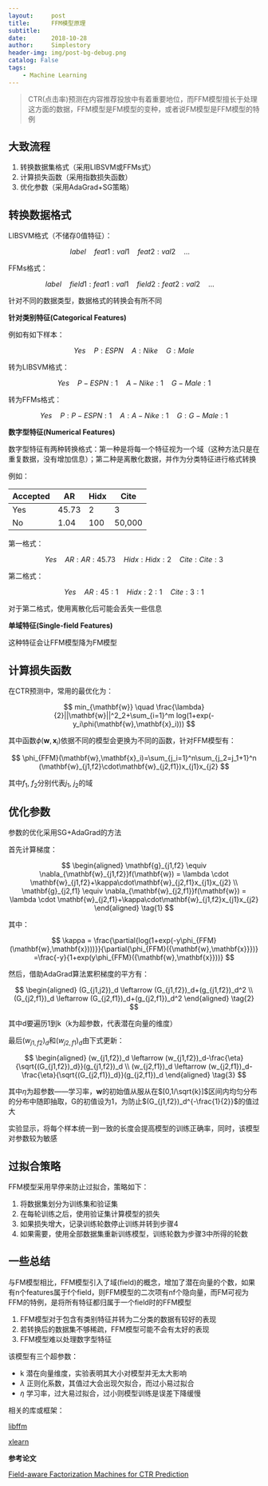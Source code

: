 ```yaml
---
layout:     post
title:      FFM模型原理
subtitle:   
date:       2018-10-28
author:     Simplestory
header-img: img/post-bg-debug.png
catalog: False
tags:
    - Machine Learning
---
```


>CTR(点击率)预测在内容推荐投放中有着重要地位，而FFM模型擅长于处理这方面的数据，FFM模型是FM模型的变种，或者说FM模型是FFM模型的特例

## 大致流程

1. 转换数据集格式（采用LIBSVM或FFMs式）
2. 计算损失函数（采用指数损失函数）
3. 优化参数（采用AdaGrad+SG策略）

## 转换数据格式

LIBSVM格式（不储存0值特征）：

$$label \quad feat1:val1 \quad feat2:val2 \quad ... \quad$$

FFMs格式：

$$label \quad field1:feat1:val1 \quad field2:feat2:val2 \quad ... \quad$$

针对不同的数据类型，数据格式的转换会有所不同

**针对类别特征(Categorical Features)**

例如有如下样本：

$$Yes \quad P:ESPN \quad A:Nike \quad G:Male$$

转为LIBSVM格式：

$$Yes \quad P-ESPN:1 \quad A-Nike:1 \quad G-Male:1$$

转为FFMs格式：

$$Yes \quad P:P-ESPN:1 \quad A:A-Nike:1 \quad G:G-Male:1$$

**数字型特征(Numerical Features)**

数字型特征有两种转换格式：第一种是将每一个特征视为一个域（这种方法只是在重复数据，没有增加信息）；第二种是离散化数据，并作为分类特征进行格式转换

例如：

Accepted |AR |Hidx |Cite
--------|----|-----|-----
Yes |45.73 |2  |3
No | 1.04|100 |50,000

第一格式：

$$Yes \quad AR:AR:45.73 \quad Hidx:Hidx:2 \quad Cite:Cite:3$$

第二格式：

$$Yes \quad AR:45:1 \quad Hidx:2:1 \quad Cite:3:1$$

对于第二格式，使用离散化后可能会丢失一些信息

**单域特征(Single-field Features)**

这种特征会让FFM模型降为FM模型

## 计算损失函数

在CTR预测中，常用的最优化为：

$$
min_{\mathbf{w}} \quad \frac{\lambda}{2}||\mathbf{w}||^2_2+\sum_{i=1}^m log(1+exp(-y_i\phi(\mathbf{w},\mathbf{x}_i)))
$$

其中函数$\phi(\mathbf{w},\mathbf{x}_i)$依据不同的模型会更换为不同的函数，针对FFM模型有：

$$
\phi_{FFM}(\mathbf{w},\mathbf{x}_i)=\sum_{j_i=1}^n\sum_{j_2=j_1+1}^n (\mathbf{w}_{j1,f2}\cdot\mathbf{w}_{j2,f1})x_{j1}x_{j2}
$$

其中$f_1$, $f_2$分别代表$j_1$, $j_2$的域

## 优化参数

参数的优化采用SG+AdaGrad的方法

首先计算梯度：

$$
\begin{aligned}
\mathbf{g}_{j1,f2} \equiv \nabla_{\mathbf{w}_{j1,f2}}f(\mathbf{w}) = \lambda \cdot \mathbf{w}_{j1,f2}+\kappa\cdot\mathbf{w}_{j2,f1}x_{j1}x_{j2}  \\
\mathbf{g}_{j2,f1} \equiv \nabla_{\mathbf{w}_{j2,f1}}f(\mathbf{w}) = \lambda \cdot \mathbf{w}_{j2,f1}+\kappa\cdot\mathbf{w}_{j1,f2}x_{j1}x_{j2}
\end{aligned}
\tag{1}
$$

其中：

$$
\kappa = \frac{\partial{log(1+exp(-y\phi_{FFM}(\mathbf{w},\mathbf{x})))}}{\partial{\phi_{FFM}({\mathbf{w},\mathbf{x}}})}
=\frac{-y}{1+exp(y\phi_{FFM}({\mathbf{w},\mathbf{x}}))}
$$

然后，借助AdaGrad算法累积梯度的平方有：

$$
\begin{aligned}
(G_{j1,j2})_d \leftarrow (G_{j1,f2})_d+(g_{j1,f2})_d^2  \\
(G_{j2,f1})_d \leftarrow (G_{j2,f1})_d+(g_{j2,f1})_d^2
\end{aligned}
\tag{2}
$$

其中d要遍历1到k（k为超参数，代表潜在向量的维度）

最后$(w_{j1,f2})_d$和$(w_{j2,f1})_d$由下式更新：

$$
\begin{aligned}
(w_{j1,f2})_d \leftarrow (w_{j1,f2})_d-\frac{\eta}{\sqrt{(G_{j1,f2})_d}}(g_{j1,f2})_d  \\
(w_{j2,f1})_d \leftarrow (w_{j2,f1})_d-\frac{\eta}{\sqrt{(G_{j2,f1})_d}}(g_{j2,f1})_d
\end{aligned}
\tag{3}
$$

其中$\eta$为超参数——学习率，$\mathbf{w}$的初始值从服从在$[0,1/\sqrt{k}]$区间内均匀分布的分布中随即抽取，G的初值设为1，为防止$(G_{j1,f2})_d^{-\frac{1}{2}}$的值过大

实验显示，将每个样本统一到一致的长度会提高模型的训练正确率，同时，该模型对参数较为敏感

## 过拟合策略

FFM模型采用早停来防止过拟合，策略如下：

1. 将数据集划分为训练集和验证集
2. 在每轮训练之后，使用验证集计算模型的损失
3. 如果损失增大，记录训练轮数停止训练并转到步骤4
4. 如果需要，使用全部数据集重新训练模型，训练轮数为步骤3中所得的轮数

## 一些总结

与FM模型相比，FFM模型引入了域(field)的概念，增加了潜在向量的个数，如果有n个features属于f个field，则FFM模型的二次项有nf个隐向量，而FM可视为FFM的特例，是将所有特征都归属于一个field时的FFM模型

1. FFM模型对于包含有类别特征并转为二分类的数据有较好的表现
2. 若转换后的数据集不够稀疏，FFM模型可能不会有太好的表现
3. FFM模型难以处理数字型特征

该模型有三个超参数：

- k 潜在向量维度，实验表明其大小对模型并无太大影响
- $\lambda$ 正则化系数，其值过大会出现欠拟合，而过小易过拟合
- $\eta$ 学习率，过大易过拟合，过小则模型训练是误差下降缓慢

相关的库或框架：

[libffm](https://github.com/guestwalk/libffm)

[xlearn](https://github.com/aksnzhy/xlearn)

**参考论文**

[Field-aware Factorization Machines for CTR Prediction](https://www.csie.ntu.edu.tw/~cjlin/papers/ffm.pdf)